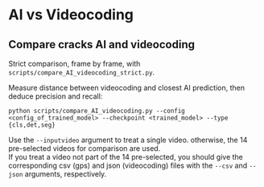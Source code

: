# AI vs Videocoding

## Compare cracks AI and videocoding

Strict comparison, frame by frame, with `scripts/compare_AI_videocoding_strict.py`.

Measure distance between videocoding and closest AI prediction, then deduce precision and recall:
```
python scripts/compare_AI_videocoding.py --config <config_of_trained_model> --checkpoint <trained_model> --type {cls,det,seg}
```
Use the `--inputvideo` argument to treat a single video. otherwise, the 14 pre-selected videos for comparison are used.  
If you treat a video not part of the 14 pre-selected, you should give the corresponding csv (gps) and json (videocoding) files with the `--csv` and `--json` arguments, respectively.

